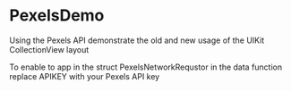# PexelsDemo
Using the Pexels API demonstrate the old and new usage of the UIKit CollectionView layout

To enable to app
in the struct PexelsNetworkRequstor
in the data function
replace APIKEY with your Pexels API key
